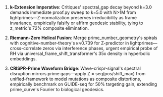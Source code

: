 1. **k-Extension Imperative**: Critiques' spectral_gap decay beyond k=3.0 demands immediate proof.py sweep to k=5.0 with N>1M from lightprimes—Z-normalization preserves irreducibility as frame invariance, empirically falsify or affirm geodesic stability, tying to z_metric's 72% composite elimination.

2. **Riemann-Zero Helical Fusion**: Merge prime_number_geometry's spirals with cognitive-number-theory's κ≈0.739 for Z-predictor in lightprimes—cross-correlate zeros via interference phases, urgent empirical probe of RH via universal_frame_shift_transformer's 35x density in hyperbolic embeddings.

3. **CRISPR-Prime Waveform Bridge**: Wave-crispr-signal's spectral disruption mirrors prime gaps—apply Z = seq(pos/shift_max) from unified-framework to model mutations as composite distortions, empirically benchmark on GUIDE-seq for 50% targeting gain, extending prime_curve's Fourier to biological geodesics.